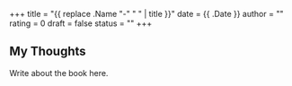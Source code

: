 +++
title = "{{ replace .Name "-" " " | title }}"
date = {{ .Date }}
author = ""
rating = 0
draft = false
status = ""
+++

## My Thoughts

Write about the book here.
